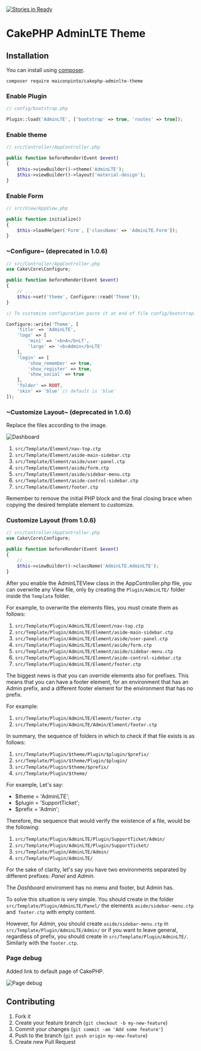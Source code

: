 [![Stories in Ready](https://badge.waffle.io/maiconpinto/cakephp-adminlte-theme.png?label=ready&title=Ready)](https://waffle.io/maiconpinto/cakephp-adminlte-theme)
# CakePHP AdminLTE Theme

## Installation

You can install using [composer](http://getcomposer.org).

```
composer require maiconpinto/cakephp-adminlte-theme
```

### Enable Plugin

```php
// config/bootstrap.php

Plugin::load('AdminLTE', ['bootstrap' => true, 'routes' => true]);
```

### Enable theme

```php
// src/Controller/AppController.php

public function beforeRender(Event $event)
{
    $this->viewBuilder()->theme('AdminLTE');
    $this->viewBuilder()->layout('material-design');
}
```

### Enable Form

```php
// src/View/AppView.php

public function initialize()
{
    $this->loadHelper('Form', ['className' => 'AdminLTE.Form']);
}
```

### ~Configure~ (deprecated in 1.0.6)

```php
// src/Controller/AppController.php
use Cake\Core\Configure;

public function beforeRender(Event $event)
{
    // ...
    $this->set('theme', Configure::read('Theme'));
}
```

```php
// To customize configuration paste it at end of file config/bootstrap.php

Configure::write('Theme', [
    'title' => 'AdminLTE',
    'logo' => [
        'mini' => '<b>A</b>LT',
        'large' => '<b>Admin</b>LTE'
    ],
    'login' => [
        'show_remember' => true,
        'show_register' => true,
        'show_social' => true
    ],
    'folder' => ROOT,
    'skin' => 'blue' // default is 'blue'
]);
```

### ~Customize Layout~ (deprecated in 1.0.6)

Replace the files according to the image.

![Dashboard](docs/dashboard.png)

1. `src/Template/Element/nav-top.ctp`
2. `src/Template/Element/aside-main-sidebar.ctp`
3. `src/Template/Element/aside/user-panel.ctp`
4. `src/Template/Element/aside/form.ctp`
5. `src/Template/Element/aside/sidebar-menu.ctp`
6. `src/Template/Element/aside-control-sidebar.ctp`
7. `src/Template/Element/footer.ctp`

Remember to remove the initial PHP block and the final closing brace when copying the desired template element to customize.

### Customize Layout (from 1.0.6)

```php
// src/Controller/AppController.php
use Cake\Core\Configure;

public function beforeRender(Event $event)
{
    // ...
    $this->viewBuilder()->className('AdminLTE.AdminLTE');
}
```

After you enable the AdminLTEView class in the AppController.php file, you can overwrite any View file, only by creating the `Plugin/AdminLTE/` folder inside the `Template` folder.

For example, to overwrite the elements files, you must create them as follows:

1. `src/Template/Plugin/AdminLTE/Element/nav-top.ctp`
2. `src/Template/Plugin/AdminLTE/Element/aside-main-sidebar.ctp`
3. `src/Template/Plugin/AdminLTE/Element/aside/user-panel.ctp`
4. `src/Template/Plugin/AdminLTE/Element/aside/form.ctp`
5. `src/Template/Plugin/AdminLTE/Element/aside/sidebar-menu.ctp`
6. `src/Template/Plugin/AdminLTE/Element/aside-control-sidebar.ctp`
7. `src/Template/Plugin/AdminLTE/Element/footer.ctp`

The biggest news is that you can override elements also for prefixes. This means that you can have a footer element, for an environment that has an Admin prefix, and a different footer element for the environment that has no prefix.

For example:

1. `src/Template/Plugin/AdminLTE/Element/footer.ctp`
1. `src/Template/Plugin/AdminLTE/Admin/Element/footer.ctp`

In summary, the sequence of folders in which to check if that file exists is as follows:

1. `src/Template/Plugin/$theme/Plugin/$plugin/$prefix/`
2. `src/Template/Plugin/$theme/Plugin/$plugin/`
3. `src/Template/Plugin/$theme/$prefix/`
4. `src/Template/Plugin/$theme/`

For example, Let's say:

* $theme = 'AdminLTE';
* $plugin = 'SupportTicket';
* $prefix = 'Admin';

Therefore, the sequence that would verify the existence of a file, would be the following:

1. `src/Template/Plugin/AdminLTE/Plugin/SupportTicket/Admin/`
2. `src/Template/Plugin/AdminLTE/Plugin/SupportTicket/`
3. `src/Template/Plugin/AdminLTE/Admin/`
4. `src/Template/Plugin/AdminLTE/`

For the sake of clarity, let's say you have two environments separated by different prefixes: *Panel* and *Admin*.

The *Dashboard* enviroment has no menu and footer, but Admin has.

To solve this situation is very simple. You should create in the folder `src/Template/Plugin/AdminLTE/Panel/` the elements `aside/sidebar-menu.ctp` and` footer.ctp` with empty content.

However, for *Admin*, you should create `aside/sidebar-menu.ctp` in `src/Template/Plugin/AdminLTE/Admin/` or if you want to leave general, regardless of prefix, you should create in `src/Template/Plugin/AdminLTE/`. Similarly with the `footer.ctp`.

### Page debug

Added link to default page of CakePHP.

![Page debug](docs/page-debug.png)

## Contributing

1. Fork it
2. Create your feature branch (`git checkout -b my-new-feature`)
3. Commit your changes (`git commit -am 'Add some feature'`)
4. Push to the branch (`git push origin my-new-feature`)
5. Create new Pull Request
